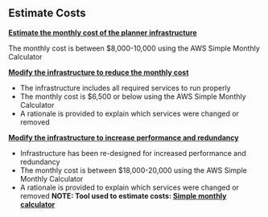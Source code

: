 ## Estimate Costs
**[Estimate the monthly cost of the planner infrastructure](https://github.com/amansoni172/AWS-Design-for-Performance-and-Scalability/blob/master/Estimate-Costs/Initial_Cost_Estimate.csv "Estimate the monthly cost of the planner infrastructure")**

The monthly cost is between $8,000-10,000 using the AWS Simple Monthly Calculator

**[Modify the infrastructure to reduce the monthly cost](https://github.com/amansoni172/AWS-Design-for-Performance-and-Scalability/blob/master/Estimate-Costs/Reduced_Cost_Estimate.csv "Modify the infrastructure to reduce the monthly cost")**

- The infrastructure includes all required services to run properly
- The monthly cost is $6,500 or below using the AWS Simple Monthly Calculator
- A rationale is provided to explain which services were changed or removed

**[Modify the infrastructure to increase performance and redundancy](https://github.com/amansoni172/AWS-Design-for-Performance-and-Scalability/blob/master/Estimate-Costs/Increased%20Cost%20Estimate.csv "Modify the infrastructure to increase performance and redundancy")**

- Infrastructure has been re-designed for increased performance and redundancy
- The monthly cost is between $18,000-20,000 using the AWS Simple Monthly Calculator
- A rationale is provided to explain which services were changed or removed
**NOTE: Tool used to estimate costs: [Simple monthly calculator](https://calculator.s3.amazonaws.com/index.html "Simple monthly calculator")**
